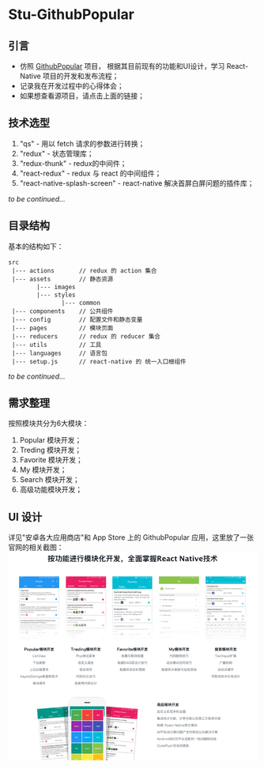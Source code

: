 # Stu-GithubPopular

## 引言

* 仿照 [GithubPopular](https://github.com/crazycodeboy/GitHubPopular) 项目，
        根据其目前现有的功能和UI设计，学习 React-Native 项目的开发和发布流程；
* 记录我在开发过程中的心得体会；
* 如果想查看源项目，请点击上面的链接；

## 技术选型

1. "qs" - 用以 fetch 请求的参数进行转换；
2. "redux" - 状态管理库；
3. "redux-thunk" - redux的中间件；
4. "react-redux" - redux 与 react 的中间组件；
5. "react-native-splash-screen" - react-native 解决首屏白屏问题的插件库；

*to be continued...*

## 目录结构

基本的结构如下：
```
src
 |--- actions       // redux 的 action 集合
 |--- assets        // 静态资源
        |--- images
        |--- styles
               |--- common
 |--- components    // 公共组件
 |--- config        // 配置文件和静态变量
 |--- pages         // 模块页面
 |--- reducers      // redux 的 reducer 集合
 |--- utils         // 工具
 |--- languages     // 语言包
 |--- setup.js      // react-native 的 统一入口根组件
```
*to be continued...*

## 需求整理

按照模块共分为6大模块：

1. Popular 模块开发；
2. Treding 模块开发；
3. Favorite 模块开发；
4. My 模块开发；
5. Search 模块开发；
6. 高级功能模块开发；

## UI 设计

详见"安卓各大应用商店"和 App Store 上的 GithubPopular 应用，这里放了一张官网的相关截图：
![此处为图片](./doc/uis/Github-Popular.png)